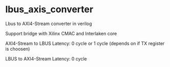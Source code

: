 # lbus_axis_converter
Lbus to AXI4-Stream converter in verilog

Support bridge with Xilinx CMAC and Interlaken core

AXI4-Stream to LBUS Latency: 0 cycle or 1 cycle (depends on if TX register is choosen)

LBUS to AXI4-Stream Latency: 0 cycle
